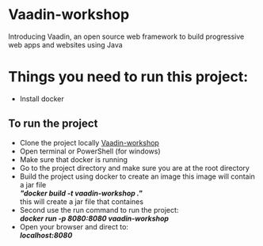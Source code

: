 # Vaadin-workshop
Introducing Vaadin, an open source web framework to build progressive web apps and websites using Java

# Things you need to run this project:
  * Install docker
  
## To run the project
  * Clone the project locally
  [Vaadin-workshop](https://github.com/sebivenlo/Vaadin-workshop.git)
  * Open terminal or PowerShell (for windows)
  * Make sure that docker is running
  * Go to the project directory and make sure you are at the root directory
  * Build the project using docker to create an image this image will contain a jar file <br/>
   ***"docker build -t vaadin-workshop ."*** <br/>
   this will create a jar file that containes
  * Second use the run command to run the project:<br/>
   ***docker run -p 8080:8080 vaadin-workshop***
  * Open your browser and direct to:<br/>
   ***localhost:8080***
